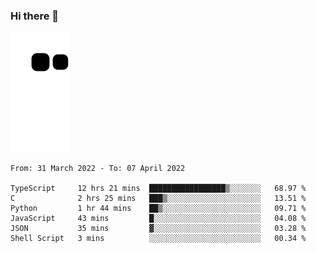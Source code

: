 ### Hi there 👋
![Alt text](https://raw.githubusercontent.com/romain22222/romain22222/output/github-contribution-grid-snake.svg)

<!--START_SECTION:waka-->

```text
From: 31 March 2022 - To: 07 April 2022

TypeScript     12 hrs 21 mins  █████████████████▒░░░░░░░   68.97 %
C              2 hrs 25 mins   ███▒░░░░░░░░░░░░░░░░░░░░░   13.51 %
Python         1 hr 44 mins    ██▒░░░░░░░░░░░░░░░░░░░░░░   09.71 %
JavaScript     43 mins         █░░░░░░░░░░░░░░░░░░░░░░░░   04.08 %
JSON           35 mins         ▓░░░░░░░░░░░░░░░░░░░░░░░░   03.28 %
Shell Script   3 mins          ░░░░░░░░░░░░░░░░░░░░░░░░░   00.34 %
```

<!--END_SECTION:waka-->
<!--
**romain22222/romain22222** is a ✨ _special_ ✨ repository because its `README.md` (this file) appears on your GitHub profile.

Here are some ideas to get you started:

- 🔭 I’m currently working on ...
- 🌱 I’m currently learning ...
- 👯 I’m looking to collaborate on ...
- 🤔 I’m looking for help with ...
- 💬 Ask me about ...
- 📫 How to reach me: ...
- 😄 Pronouns: ...
- ⚡ Fun fact: ...
-->
